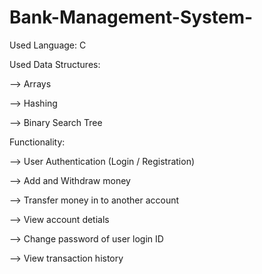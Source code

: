 # Bank-Management-System-


Used Language: C

Used Data Structures:

--> Arrays

--> Hashing

--> Binary Search Tree

Functionality:

--> User Authentication (Login / Registration)

--> Add and Withdraw money

--> Transfer money in to another account

--> View account detials

--> Change password of user login ID

--> View transaction history
